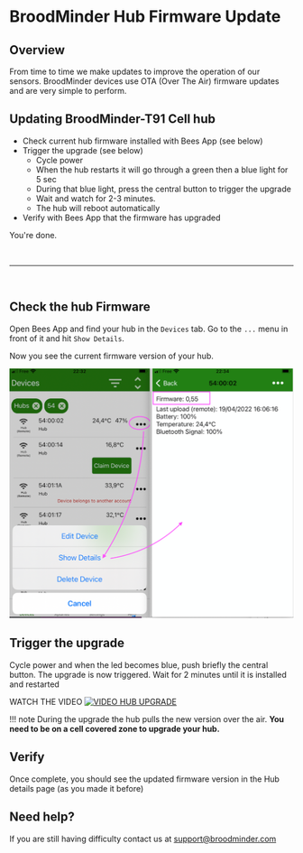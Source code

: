 # BroodMinder Hub Firmware Update

## Overview

From time to time we make updates to improve the operation of our sensors. BroodMinder devices use OTA (Over The Air) firmware updates and are very simple to perform. 


## Updating BroodMinder-T91 Cell hub

- Check current hub firmware installed with Bees App (see below)
- Trigger the upgrade (see below)
    - Cycle power
    - When the hub restarts it will go through a green then a blue light for 5 sec
    - During that blue light, press the central button to trigger the upgrade
    - Wait and watch for 2-3 minutes. 
    - The hub will reboot automatically
- Verify with Bees App that the firmware has upgraded

You're done. 

<br>
<hr> 
<br>

## Check the hub Firmware 

Open Bees App and find your hub in the `Devices` tab. Go to the `...` menu in front of it and hit `Show Details`.

Now you see the current firmware version of your hub.


![Bees App](../assets/81_hub_updating.assets/beesApp_fw.png)




## Trigger the upgrade

Cycle power and when the led becomes blue, push briefly the central button.
The upgrade is now triggered.
Wait for 2 minutes until it is installed and restarted

WATCH THE VIDEO
[![VIDEO HUB UPGRADE](https://img.youtube.com/vi/8XdTnytzfH8/0.jpg)](https://youtu.be/8XdTnytzfH8)


!!! note
    During the upgrade the hub pulls the new version over the air. **You need to be on a cell covered zone to upgrade your hub.**


## Verify

Once complete, you should see the updated firmware version in the Hub details page (as you made it before)



## Need help?

If you are still having difficulty contact us at support@broodminder.com


